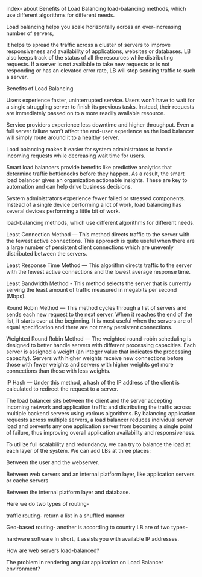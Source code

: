 index-
about
Benefits of Load Balancing
load-balancing methods, which use different algorithms for different needs.

Load balancing helps you scale horizontally across an ever-increasing number of servers,

It helps to spread the traffic across a cluster of servers to improve responsiveness and availability of applications, websites or databases. LB also keeps track of the status of all the resources while distributing requests. If a server is not available to take new requests or is not responding or has an elevated error rate, LB will stop sending traffic to such a server.

Benefits of Load Balancing

Users experience faster, uninterrupted service. Users won’t have to wait for a single struggling server to finish its previous tasks. Instead, their requests are immediately passed on to a more readily available resource.

Service providers experience less downtime and higher throughput. Even a full server failure won’t affect the end-user experience as the load balancer will simply route around it to a healthy server.

Load balancing makes it easier for system administrators to handle incoming requests while decreasing wait time for users.

Smart load balancers provide benefits like predictive analytics that determine traffic bottlenecks before they happen. As a result, the smart load balancer gives an organization actionable insights. These are key to automation and can help drive business decisions.

System administrators experience fewer failed or stressed components. Instead of a single device performing a lot of work, load balancing has several devices performing a little bit of work.

load-balancing methods, which use different algorithms for different needs.

Least Connection Method — This method directs traffic to the server with the fewest active connections. This approach is quite useful when there are a large number of persistent client connections which are unevenly distributed between the servers.

Least Response Time Method — This algorithm directs traffic to the server with the fewest active connections and the lowest average response time.

Least Bandwidth Method - This method selects the server that is currently serving the least amount of traffic measured in megabits per second (Mbps).

Round Robin Method — This method cycles through a list of servers and sends each new request to the next server. When it reaches the end of the list, it starts over at the beginning. It is most useful when the servers are of equal specification and there are not many persistent connections.

Weighted Round Robin Method — The weighted round-robin scheduling is designed to better handle servers with different processing capacities. Each server is assigned a weight (an integer value that indicates the processing capacity). Servers with higher weights receive new connections before those with fewer weights and servers with higher weights get more connections than those with less weights.

IP Hash — Under this method, a hash of the IP address of the client is calculated to redirect the request to a server.

The load balancer sits between the client and the server accepting incoming network and application traffic and distributing the traffic across multiple backend servers using various algorithms. By balancing application requests across multiple servers, a load balancer reduces individual server load and prevents any one application server from becoming a single point of failure, thus improving overall application availability and responsiveness.

To utilize full scalability and redundancy, we can try to balance the load at each layer of the system. We can add LBs at three places:

Between the user and the webserver.

Between web servers and an internal platform layer, like application servers or cache servers

Between the internal platform layer and database.

Here we do two types of routing-

traffic routing- return a list in a shuffled manner

Geo-based routing- another is according to country
LB are of two types-

hardware
software
In short, it assists you with available IP addresses.

How are web servers load-balanced?

The problem in rendering angular application on Load Balancer environment?